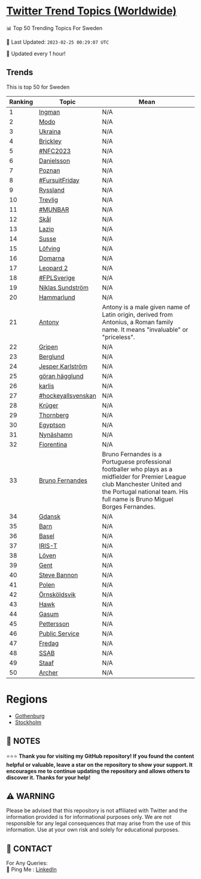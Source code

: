 [Twitter Trend Topics (Worldwide)](https://github.com/ErcinDedeoglu/Twitter-Trend-Topics)
==========


📊 Top 50 Trending Topics For Sweden

📆 Last Updated: `2023-02-25 00:29:07 UTC`

🔧 Updated every 1 hour!


## Trends

This is top 50 for Sweden

| Ranking | Topic | Mean |
| ------- | ------------ | ------------ |
| 1 | [Ingman](http://twitter.com/search?q=Ingman) | N/A |
| 2 | [Modo](http://twitter.com/search?q=Modo) | N/A |
| 3 | [Ukraina](http://twitter.com/search?q=Ukraina) | N/A |
| 4 | [Brickley](http://twitter.com/search?q=Brickley) | N/A |
| 5 | [#NFC2023](http://twitter.com/search?q=%23NFC2023) | N/A |
| 6 | [Danielsson](http://twitter.com/search?q=Danielsson) | N/A |
| 7 | [Poznan](http://twitter.com/search?q=Poznan) | N/A |
| 8 | [#FursuitFriday](http://twitter.com/search?q=%23FursuitFriday) | N/A |
| 9 | [Ryssland](http://twitter.com/search?q=Ryssland) | N/A |
| 10 | [Trevlig](http://twitter.com/search?q=Trevlig) | N/A |
| 11 | [#MUNBAR](http://twitter.com/search?q=%23MUNBAR) | N/A |
| 12 | [Skål](http://twitter.com/search?q=Sk%c3%a5l) | N/A |
| 13 | [Lazio](http://twitter.com/search?q=Lazio) | N/A |
| 14 | [Susse](http://twitter.com/search?q=Susse) | N/A |
| 15 | [Löfving](http://twitter.com/search?q=L%c3%b6fving) | N/A |
| 16 | [Domarna](http://twitter.com/search?q=Domarna) | N/A |
| 17 | [Leopard 2](http://twitter.com/search?q=Leopard+2) | N/A |
| 18 | [#FPLSverige](http://twitter.com/search?q=%23FPLSverige) | N/A |
| 19 | [Niklas Sundström](http://twitter.com/search?q=Niklas+Sundstr%c3%b6m) | N/A |
| 20 | [Hammarlund](http://twitter.com/search?q=Hammarlund) | N/A |
| 21 | [Antony](http://twitter.com/search?q=Antony) | Antony is a male given name of Latin origin, derived from Antonius, a Roman family name. It means "invaluable" or "priceless". |
| 22 | [Gripen](http://twitter.com/search?q=Gripen) | N/A |
| 23 | [Berglund](http://twitter.com/search?q=Berglund) | N/A |
| 24 | [Jesper Karlström](http://twitter.com/search?q=Jesper+Karlstr%c3%b6m) | N/A |
| 25 | [göran hägglund](http://twitter.com/search?q=g%c3%b6ran+h%c3%a4gglund) | N/A |
| 26 | [karlis](http://twitter.com/search?q=karlis) | N/A |
| 27 | [#hockeyallsvenskan](http://twitter.com/search?q=%23hockeyallsvenskan) | N/A |
| 28 | [Krüger](http://twitter.com/search?q=Kr%c3%bcger) | N/A |
| 29 | [Thornberg](http://twitter.com/search?q=Thornberg) | N/A |
| 30 | [Egyptson](http://twitter.com/search?q=Egyptson) | N/A |
| 31 | [Nynäshamn](http://twitter.com/search?q=Nyn%c3%a4shamn) | N/A |
| 32 | [Fiorentina](http://twitter.com/search?q=Fiorentina) | N/A |
| 33 | [Bruno Fernandes](http://twitter.com/search?q=Bruno+Fernandes) | Bruno Fernandes is a Portuguese professional footballer who plays as a midfielder for Premier League club Manchester United and the Portugal national team. His full name is Bruno Miguel Borges Fernandes. |
| 34 | [Gdansk](http://twitter.com/search?q=Gdansk) | N/A |
| 35 | [Barn](http://twitter.com/search?q=Barn) | N/A |
| 36 | [Basel](http://twitter.com/search?q=Basel) | N/A |
| 37 | [IRIS-T](http://twitter.com/search?q=IRIS-T) | N/A |
| 38 | [Löven](http://twitter.com/search?q=L%c3%b6ven) | N/A |
| 39 | [Gent](http://twitter.com/search?q=Gent) | N/A |
| 40 | [Steve Bannon](http://twitter.com/search?q=Steve+Bannon) | N/A |
| 41 | [Polen](http://twitter.com/search?q=Polen) | N/A |
| 42 | [Örnsköldsvik](http://twitter.com/search?q=%c3%96rnsk%c3%b6ldsvik) | N/A |
| 43 | [Hawk](http://twitter.com/search?q=Hawk) | N/A |
| 44 | [Gasum](http://twitter.com/search?q=Gasum) | N/A |
| 45 | [Pettersson](http://twitter.com/search?q=Pettersson) | N/A |
| 46 | [Public Service](http://twitter.com/search?q=Public+Service) | N/A |
| 47 | [Fredag](http://twitter.com/search?q=Fredag) | N/A |
| 48 | [SSAB](http://twitter.com/search?q=SSAB) | N/A |
| 49 | [Staaf](http://twitter.com/search?q=Staaf) | N/A |
| 50 | [Archer](http://twitter.com/search?q=Archer) | N/A |



# Regions

* [Gothenburg](</Sweden/Gothenburg.md>)
* [Stockholm](</Sweden/Stockholm.md>)



## 📝 NOTES

⭐⭐⭐ **Thank you for visiting my GitHub repository! If you found the content helpful or valuable, leave a star on the repository to show your support. It encourages me to continue updating the repository and allows others to discover it. Thanks for your help!**


## ⚠️ WARNING

Please be advised that this repository is not affiliated with Twitter and the information provided is for informational purposes only. We are not responsible for any legal consequences that may arise from the use of this information. Use at your own risk and solely for educational purposes.


## 📨 CONTACT

 For Any Queries:  
            🏓 Ping Me : [LinkedIn](https://www.linkedin.com/in/ercindedeoglu/)
